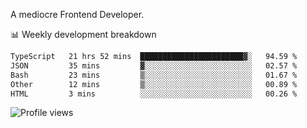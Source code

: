 A mediocre Frontend Developer.

📊 Weekly development breakdown
<!--START_SECTION:waka-->

```txt
TypeScript   21 hrs 52 mins  ███████████████████████▓░   94.59 %
JSON         35 mins         ▓░░░░░░░░░░░░░░░░░░░░░░░░   02.57 %
Bash         23 mins         ▒░░░░░░░░░░░░░░░░░░░░░░░░   01.67 %
Other        12 mins         ▒░░░░░░░░░░░░░░░░░░░░░░░░   00.89 %
HTML         3 mins          ░░░░░░░░░░░░░░░░░░░░░░░░░   00.26 %
```

<!--END_SECTION:waka-->

<img src="https://gpvc.arturio.dev/iqbalfasri" alt="Profile views"/>
